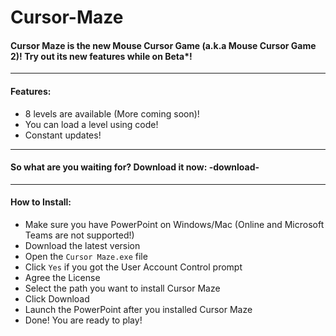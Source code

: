 # Cursor-Maze
#### Cursor Maze is the new Mouse Cursor Game (a.k.a Mouse Cursor Game 2)! Try out its new features while on Beta*!
---
#### Features:
- 8 levels are available (More coming soon)!
- You can load a level using code!
- Constant updates!
---
#### So what are you waiting for? Download it now: -download-
---
#### How to Install:
- Make sure you have PowerPoint on Windows/Mac (Online and Microsoft Teams are not supported!)
- Download the latest version
- Open the `Cursor Maze.exe` file
- Click `Yes` if you got the User Account Control prompt
- Agree the License
- Select the path you want to install Cursor Maze
- Click Download
- Launch the PowerPoint after you installed Cursor Maze
- Done! You are ready to play!
